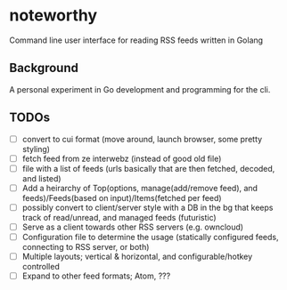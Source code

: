 # noteworthy
Command line user interface for reading RSS feeds written in Golang

## Background
A personal experiment in Go development and programming for the cli.

## TODOs
- [ ] convert to cui format (move around, launch browser, some pretty styling)
- [ ] fetch feed from ze interwebz (instead of good old file)
- [ ] file with a list of feeds (urls basically that are then fetched, decoded, and listed)
- [ ] Add a heirarchy of Top(options, manage(add/remove feed), and feeds)/Feeds(based on input)/Items(fetched per feed)
- [ ] possibly convert to client/server style with a DB in the bg that keeps track of read/unread, and managed feeds (futuristic)
- [ ] Serve as a client towards other RSS servers (e.g. owncloud)
- [ ] Configuration file to determine the usage (statically configured feeds, connecting to RSS server, or both)
- [ ] Multiple layouts; vertical & horizontal, and configurable/hotkey controlled
- [ ] Expand to other feed formats; Atom, ???
